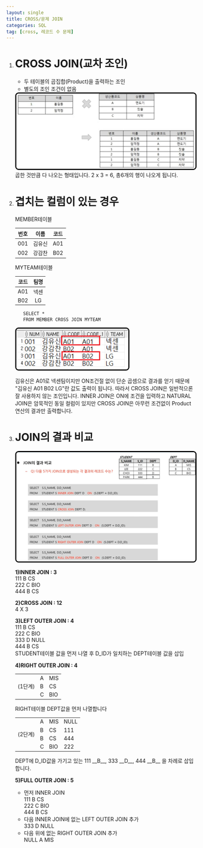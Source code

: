 ```yaml
---
layout: single
title: CROSS/문제 JOIN
categories: SQL
tag: [cross, 레코드 수 문제]
---
```


1. #  CROSS JOIN(교차 조인)
   - 두 테이블의 곱집합(Product)을 출력하는 조인   
   - 별도의 조인 조건이 없음   

   <img src="../../imgs/sql/cross_join.png" style="border:3px solid black;border-radius:9px;width:600px">   
   곱한 것만큼 다 나오는 형태입니다.   
   2 x 3 = 6, 총6개의 행이 나오게 됩니다.   

1. # 겹치는 컬럼이 있는 경우   

   MEMBER테이블   

   | 번호 | 이름 | 코드 |
   |:----:|:----:|:---:|
   |  001  | 김유신 | A01 |
   |  002  | 강감찬 | B02 |
      
   MYTEAM테이블   

   | 코드 | 팀명 | 
   |:---:|:----:|
   | A01 | 넥센 |
   | B02 | LG |
      
   ```
      SELECT *
      FROM MEMBER CROSS JOIN MYTEAM
   ```   
   <img src="../../imgs/sql/cross_join_ex.png" style="border:3px solid black;border-radius:9px;width:300px">   

   김유신은 A01로 넥센팀이지만 ON조건절 없이 단순 곱셈으로 결과를 얻기 때문에 "김유신 A01 B02 LG"란 값도 출력이 됩니다. 따라서 CROSS JOIN은 일반적으론 잘 사용하지 않는 조인입니다. INNER JOIN은 ON에 조건을 입력하고 NATURAL JOIN은 암묵적인 동일 컬럼이 있지만 CROSS JOIN은 아무런 조건없이 Product 연산의 결과만 출력합니다.   

1. # JOIN의 결과 비교

   <img src="../../imgs/sql/join_result_compare.png" style="border:3px solid black;border-radius:9px;width:800px">   

   __1)INNER JOIN : 3__   
   111 B CS   
   222 C BIO   
   444 B CS   
   
   __2)CROSS JOIN : 12__   
   4 X 3   
      
   __3)LEFT OUTER JOIN : 4__   
   111 B CS   
   222 C BIO   
   333 D NULL   
   444 B CS   
   STUDENT테이블 값을 먼저 나열 후 D_ID가 일치하는 DEPT테이블 값을 삽입   
   
   __4)RIGHT OUTER JOIN : 4__   

   <table>
      <tr>
         <td rowspan=3>(1단계)</td>
         <td>A</td>
         <td>MIS</td>
      </tr>
      <tr>
         <td>B</td>
         <td>CS</td>
      </tr>
      <tr>
         <td>C</td>
         <td>BIO</td>
      </tr>
   </table>   
   RIGHT테이블 DEPT값을 먼저 나열합니다    

   <table>
      <tr>
         <td rowspan=4>(2단계)</td>
         <td>A</td>
         <td>MIS</td>
         <td>NULL</td>
      </tr>
      <tr>
         <td>B</td>
         <td>CS</td>
         <td>111</td>
      </tr>
      <tr>
         <td>B</td>
         <td>CS</td>
         <td>444</td>
      </tr>
      <tr>
         <td>C</td>
         <td>BIO</td>
         <td>222</td>
      </tr>
   </table>   
   DEPT에 D_ID값을 가기고 있는 111 __B__, 333 __D__, 444 __B__ 을 차례로 삽입합니다.   
   
   __5)FULL OUTER JOIN : 5__   
   - 먼저 INNER JOIN   
   111 B CS   
   222 C BIO   
   444 B CS   
   - 다음 INNER JOIN에 없는 LEFT OUTER JOIN 추가   
   333 D NULL   
   - 다음 위에 없는 RIGHT OUTER JOIN 추가   
   NULL A MIS   

    


